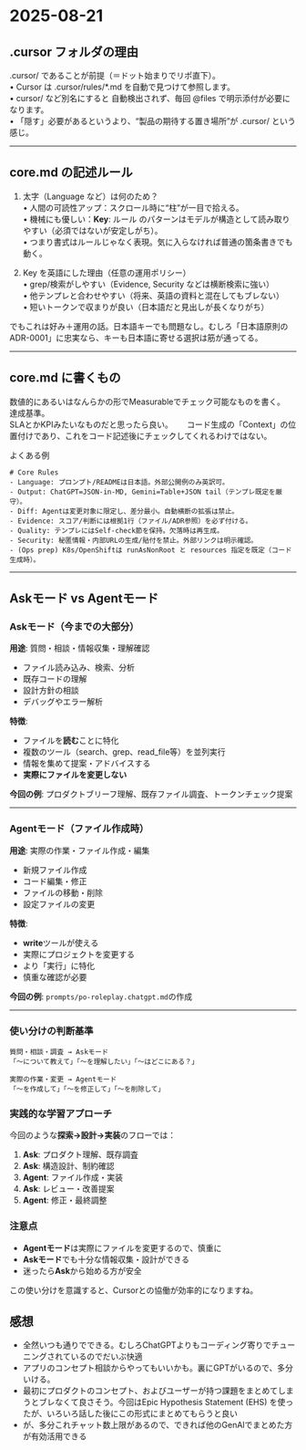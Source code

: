 # 2025-08-21

## .cursor フォルダの理由

.cursor/ であることが前提（＝ドット始まりでリポ直下）。  
•	Cursor は .cursor/rules/*.md を自動で見つけて参照します。  
•	cursor/ など別名にすると 自動検出されず、毎回 @files で明示添付が必要になります。  
•	「隠す」必要があるというより、“製品の期待する置き場所”が .cursor/ という感じ。

---

## core.md の記述ルール

1) 太字（Language など）は何のため？  
	•	人間の可読性アップ：スクロール時に“柱”が一目で拾える。  
	•	機械にも優しい：**Key**: ルール のパターンはモデルが構造として読み取りやすい（必須ではないが安定しがち）。  
	•	つまり書式はルールじゃなく表現。気に入らなければ普通の箇条書きでも動く。

2) Key を英語にした理由（任意の運用ポリシー）  
	•	grep/検索がしやすい（Evidence, Security などは横断検索に強い）  
	•	他テンプレと合わせやすい（将来、英語の資料と混在してもブレない）  
	•	短いトークンで収まりが良い（日本語だと見出しが長くなりがち）

でもこれは好み＋運用の話。日本語キーでも問題なし。むしろ「日本語原則のADR-0001」に忠実なら、キーも日本語に寄せる選択は筋が通ってる。

---

## core.md に書くもの

数値的にあるいはなんらかの形でMeasurableでチェック可能なものを書く。  
達成基準。  
SLAとかKPIみたいなものだと思ったら良い。　　
コード生成の「Context」の位置付けであり、これをコード記述後にチェックしてくれるわけではない。  

よくある例

```
# Core Rules
- Language: プロンプト/READMEは日本語。外部公開例のみ英訳可。
- Output: ChatGPT=JSON-in-MD, Gemini=Table+JSON tail（テンプレ既定を厳守）。
- Diff: Agentは変更対象に限定し、差分最小。自動横断の拡張は禁止。
- Evidence: スコア/判断には根拠1行（ファイル/ADR参照）を必ず付ける。
- Quality: テンプレにはSelf-check節を保持。欠落時は再生成。
- Security: 秘匿情報・内部URLの生成/貼付を禁止。外部リンクは明示確認。
- (Ops prep) K8s/OpenShiftは runAsNonRoot と resources 指定を既定（コード生成時）。
```

---

## Askモード vs Agentモード

### **Askモード**（今までの大部分）
**用途**: 質問・相談・情報収集・理解確認
- ファイル読み込み、検索、分析
- 既存コードの理解
- 設計方針の相談
- デバッグやエラー解析

**特徴**:
- ファイルを**読む**ことに特化
- 複数のツール（search、grep、read_file等）を並列実行
- 情報を集めて提案・アドバイスする
- **実際にファイルを変更しない**

**今回の例**: プロダクトブリーフ理解、既存ファイル調査、トークンチェック提案

---

### **Agentモード**（ファイル作成時）
**用途**: 実際の作業・ファイル作成・編集
- 新規ファイル作成
- コード編集・修正
- ファイルの移動・削除
- 設定ファイルの変更

**特徴**:
- **write**ツールが使える
- 実際にプロジェクトを変更する
- より「実行」に特化
- 慎重な確認が必要

**今回の例**: `prompts/po-roleplay.chatgpt.md`の作成

---

### 使い分けの判断基準

```
質問・相談・調査 → Askモード
「〜について教えて」「〜を理解したい」「〜はどこにある？」

実際の作業・変更 → Agentモード  
「〜を作成して」「〜を修正して」「〜を削除して」
```

### 実践的な学習アプローチ

今回のような**探索→設計→実装**のフローでは：

1. **Ask**: プロダクト理解、既存調査 
2. **Ask**: 構造設計、制約確認
3. **Agent**: ファイル作成・実装
4. **Ask**: レビュー・改善提案
5. **Agent**: 修正・最終調整

### 注意点

- **Agentモード**は実際にファイルを変更するので、慎重に
- **Askモード**でも十分な情報収集・設計ができる
- 迷ったら**Ask**から始める方が安全

この使い分けを意識すると、Cursorとの協働が効率的になりますね。

## 感想

- 全然いつも通りでできる。むしろChatGPTよりもコーディング寄りでチューニングされているのでだいぶ快適
- アプリのコンセプト相談からやってもいいかも。裏にGPTがいるので、多分いける。
- 最初にプロダクトのコンセプト、およびユーザーが持つ課題をまとめてしまうとブレなくて良さそう。今回はEpic Hypothesis Statement (EHS) を使ったが、いろいろ話した後にこの形式にまとめてもらうと良い
- が、多分これチャット数上限があるので、できれば他のGenAIでまとめた方が有効活用できる

